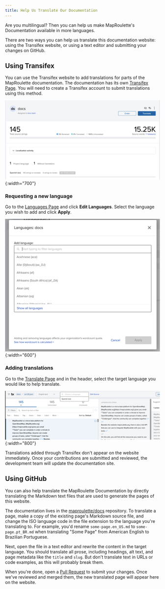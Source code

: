 ```yaml
---
title: Help Us Translate Our Documentation
---
```


Are you multilingual? Then you can help us make MapRoulette's Documentation available in more languages.

There are two ways you can help us translate this documentation website: using the Transifex website, or using a text editor and submitting your changes on GitHub.

## Using Transifex

You can use the Transifex website to add translations for parts of the MapRoulette documentation. The documentation has its own [Transifex Page](https://explore.transifex.com/maproulette/mr-docs/). You will need to create a Transifex account to submit translations using this method.

![](/media/translate1.png){:width="700"}

### Requesting a new language

Go to the [Languages Page](https://app.transifex.com/maproulette/mr-docs/languages/) and click **Edit Languages**.  Select the language you wish to add and click **Apply**.

![](/media/translate2.png){:width="600"}

### Adding translations

Go to the [Translate Page](https://app.transifex.com/maproulette/mr-docs/translate) and in the header, select the target language you would like to help translate.

![](/media/translate3.png){:width="800"}

Translations added through Transifex don't appear on the website immediately. Once your contributions are submitted and reviewed, the development team will update the documentation site.

## Using GitHub

You can also help translate the MapRoulette Documentation by directly translating the Markdown text files that are used to generate the pages of this website.

The documentation lives in the [maproulette/docs](https://github.com/maproulette/docs) repository. To translate a page, make a copy of the existing page's Markdown source file, and change the ISO language code in the file extension to the language you're translating to. For example, you'd rename `some-page.en_US.md` to `some-page.pt_BR.md` when translating "Some Page" from American English to Brazilian Portuguese.

Next, open the file in a text editor and rewrite the content in the target language. You should translate all prose, including headings, alt text, and page metadata like the `title` and `slug`. But don't translate text in URLs or code examples, as this will probably break them.

When you're done, open a [Pull Request](https://docs.github.com/en/pull-requests/collaborating-with-pull-requests/proposing-changes-to-your-work-with-pull-requests/creating-a-pull-request) to submit your changes. Once we've reviewed and merged them, the new translated page will appear here on the website.

